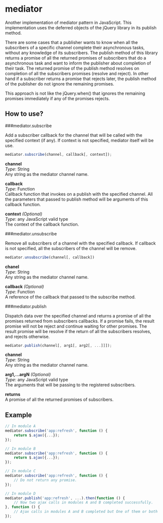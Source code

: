 mediator
========

Another implementation of mediator pattern in JavaScript. This implementation uses the deferred objects of the jQuery library in its publish method.

There are some cases that a publisher wants to know when all the subscribers of a specific channel complete their asynchronous tasks, without any knowledge of its subscribers.
The publish method of this library returns a promise of all the returned promises of subscribers that do a asynchronous task and want to inform the publisher about completion of their task. The returned promise of the publish method resolves on completion of all the subscribers promises (resolve and reject). In other hand if a subscriber returns a promise that rejects later, the publish method of the publisher do not ignore the remaining promises. 

This approach is not like the jQuery.when() that ignores the remaining promises immediately if any of the promises rejects.


How to use?
-----------


###mediator.subscribe

Add a subscriber callback for the channel that will be called with the specified context (if any).
If context is not specified, mediator itself will be use.

```javascript
mediator.subscribe(channel, callback[, context]);
```

**channel**  
*Type*: String  
Any string as the mediator channel name.

**callback**  
*Type*: Function  
Callback function that invokes on a publish with the specified channel.
All the parameters that passed to publish method will be arguments of this callback function.

**context** *(Optional)*  
*Type*: any JavaScript valid type  
The context of the callback function.


###mediator.unsubscribe

Remove all subscribers of a channel with the specified callback.
If callback is not specified, all the subscribers of the channel will be remove.

```javascript
mediator.unsubscribe(channel[, callback])
```

**chanel**  
*Type*: String  
Any string as the mediator channel name.

**callback** *(Optional)*  
*Type*: Function  
A reference of the callback that passed to the subscribe method.


###mediator.publish

Dispatch data over the specified channel and returns a promise of all the promises returned from subscribers callbacks. If a promise fails, the result promise will not be reject and continue waiting for other promises. The result promise will be resolve if the return of all the subscribers resolves, and rejects otherwise.

```javascript
mediator.publish(channel[, arg1[, arg2[, ...]]]);
```

**channel**  
*Type*: String  
Any string as the mediator channel name.

**arg1,...argN** *(Optional)*  
*Type*: any JavaScript valid type  
The arguments that will be passing to the registered subscribers.

**returns**  
A promise of all the returned promises of subscribers.

Example
-------

```javascript
// In module A
mediator.subscribe('app:refresh', function () {
	return $.ajax({...});
});

// In module B
mediator.subscribe('app:refresh', function () {
	return $.ajax({...});
});

// In module C
mediator.subscribe('app:refresh', function () {
	// Do not return any promise.
});

// In module D
mediator.publish('app:refresh', ...).then(function () {
	// Now two ajax calls in modules A and B completed successfully.
}, function () {
	// Ajax calls in modules A and B completed but One of them or both failed.
});
```
